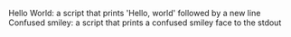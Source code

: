 Hello World: a script that prints 'Hello, world' followed by a new line
Confused smiley: a script that prints a confused smiley face to the stdout